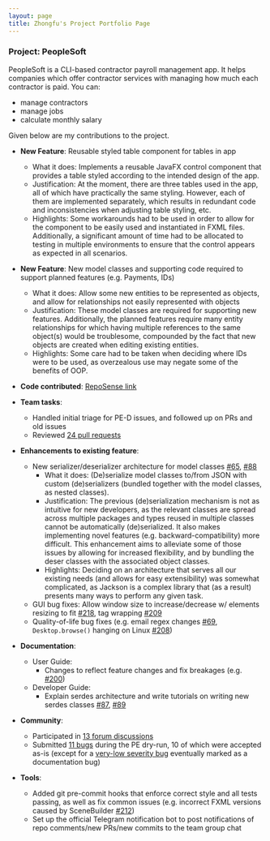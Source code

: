 ```yaml
---
layout: page
title: Zhongfu's Project Portfolio Page
---
```


### Project: PeopleSoft

PeopleSoft is a CLI-based contractor payroll management app. It helps companies which offer contractor services with managing how much each contractor is paid. You can:

- manage contractors
- manage jobs
- calculate monthly salary

Given below are my contributions to the project.

* **New Feature**: Reusable styled table component for tables in app
  * What it does: Implements a reusable JavaFX control component that provides a table styled according to the intended design of the app.
  * Justification: At the moment, there are three tables used in the app, all of which have practically the same styling. However, each of them are implemented separately, which results in redundant code and inconsistencies when adjusting table styling, etc.
  * Highlights: Some workarounds had to be used in order to allow for the component to be easily used and instantiated in FXML files. Additionally, a significant amount of time had to be allocated to testing in multiple environments to ensure that the control appears as expected in all scenarios.

* **New Feature**: New model classes and supporting code required to support planned features (e.g. Payments, IDs)
  * What it does: Allow some new entities to be represented as objects, and allow for relationships not easily represented with objects
  * Justification: These model classes are required for supporting new features. Additionally, the planned features require many entity relationships for which having multiple references to the same object(s) would be troublesome, compounded by the fact that new objects are created when editing existing entities.
  * Highlights: Some care had to be taken when deciding where IDs were to be used, as overzealous use may negate some of the benefits of OOP.

* **Code contributed**: [RepoSense link](https://nus-cs2103-ay2122s2.github.io/tp-dashboard/?search=zhongfu)

* **Team tasks**:
  * Handled initial triage for PE-D issues, and followed up on PRs and old issues
  * Reviewed [24 pull requests](https://github.com/AY2122S2-CS2103T-T11-4/tp/pulls?q=reviewed-by%3Azhongfu)

* **Enhancements to existing feature**:
  * New serializer/deserializer architecture for model classes [#65](https://github.com/AY2122S2-CS2103T-T11-4/tp/pull/65), [#88](https://github.com/AY2122S2-CS2103T-T11-4/tp/pull/88)
    * What it does: (De)serialize model classes to/from JSON with custom (de)serializers (bundled together with the model classes, as nested classes).
    * Justification: The previous (de)serialization mechanism is not as intuitive for new developers, as the relevant classes are spread across multiple packages and types reused in multiple classes cannot be automatically (de)serialized. It also makes implementing novel features (e.g. backward-compatibility) more difficult. This enhancement aims to alleviate some of those issues by allowing for increased flexibility, and by bundling the deser classes with the associated object classes.
    * Highlights: Deciding on an architecture that serves all our existing needs (and allows for easy extensibility) was somewhat complicated, as Jackson is a complex library that (as a result) presents many ways to perform any given task.
  * GUI bug fixes: Allow window size to increase/decrease w/ elements resizing to fit [#218](https://github.com/AY2122S2-CS2103T-T11-4/tp/pull/218), tag wrapping [#209](https://github.com/AY2122S2-CS2103T-T11-4/tp/pull/209)
  * Quality-of-life bug fixes (e.g. email regex changes [#69](https://github.com/AY2122S2-CS2103T-T11-4/tp/pull/69), `Desktop.browse()` hanging on Linux [#208](https://github.com/AY2122S2-CS2103T-T11-4/tp/pull/208))

* **Documentation**:
  * User Guide:
    * Changes to reflect feature changes and fix breakages (e.g. [#200](https://github.com/AY2122S2-CS2103T-T11-4/tp/pull/200))
  * Developer Guide:
    * Explain serdes architecture and write tutorials on writing new serdes classes [#87](https://github.com/AY2122S2-CS2103T-T11-4/tp/pull/87), [#89](https://github.com/AY2122S2-CS2103T-T11-4/tp/pull/89)

* **Community**:
  * Participated in [13 forum discussions](https://github.com/nus-cs2103-AY2122S2/forum/issues?q=commenter%3Azhongfu)
  * Submitted [11 bugs](https://github.com/AY2122S2-CS2103T-T13-2/tp/issues?q=zhongfu) during the PE dry-run, 10 of which were accepted as-is (except for a [very-low severity bug](https://github.com/AY2122S2-CS2103T-T13-2/tp/issues/169) eventually marked as a documentation bug)

* **Tools**:
  * Added git pre-commit hooks that enforce correct style and all tests passing, as well as fix common issues (e.g. incorrect FXML versions caused by SceneBuilder [#212](https://github.com/AY2122S2-CS2103T-T11-4/tp/pull/212))
  * Set up the official Telegram notification bot to post notifications of repo comments/new PRs/new commits to the team group chat
